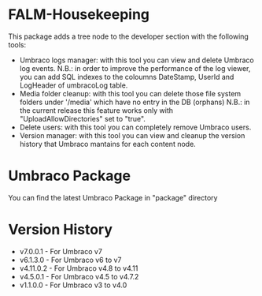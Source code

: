 FALM-Housekeeping
=================

This package adds a tree node to the developer section with the following tools:
- Umbraco logs manager: with this tool you can view and delete Umbraco log events.
N.B.: in order to improve the performance of the log viewer, you can add SQL indexes to the coloumns DateStamp, UserId and LogHeader of umbracoLog table.
- Media folder cleanup: with this tool you can delete those file system folders under '/media' which have no entry in the DB (orphans)
N.B.: in the current release this feature works only with "UploadAllowDirectories" set to "true".
- Delete users: with this tool you can completely remove Umbraco users.
- Version manager: with this tool you can view and cleanup the version history that Umbraco mantains for each content node.

Umbraco Package
=================
You can find the latest Umbraco Package in "package" directory

Version History
=================
- v7.0.0.1   - For Umbraco v7
- v6.1.3.0   - For Umbraco v6 to v7
- v4.11.0.2  - For Umbraco v4.8 to v4.11
- v4.5.0.1   - For Umbraco v4.5 to v4.7.2
- v1.1.0.0   - For Umbraco v3 to v4.0
